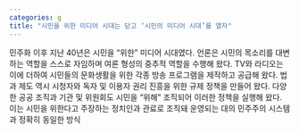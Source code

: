 ```yaml
---
categories: g
title: "시민을 위한 미디어 시대는 닫고 ‘시민의 미디어 시대’를 열자"
---
```

민주화 이후 지난 40년은 시민을 “위한” 미디어 시대였다. 언론은 시민의 목소리를 대변하는 역할을 스스로 자임하며 여론 형성의 중추적 역할을 수행해 왔다. TV와 라디오는 이에 더하여 시민들의 문화생활을 위한 각종 방송 프로그램을 제작하고 공급해 왔다. 법과 제도 역시 시청자와 독자 및 이용자 권리 진흥을 위한 규제 정책을 만들어 왔다. 다양한 공공 조직과 기관 및 위원회도 시민을 “위해” 조직되어 이러한 정책을 실행해 왔다. 이는 시민을 위한다고 주장하는 정치인과 관료로 조직돼 운영되는 대의 민주주의 시스템과 정확히 동일한 방식